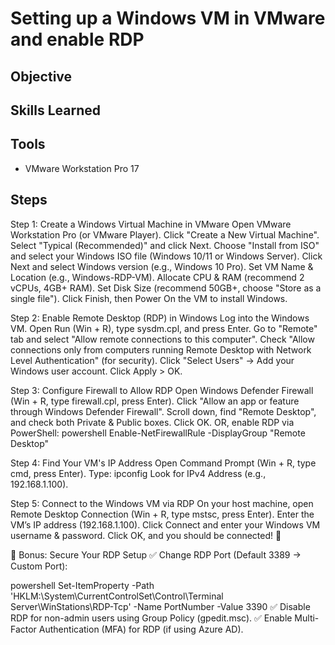 # Setting up a Windows VM in VMware and enable RDP

## Objective


## Skills Learned


## Tools
- VMware Workstation Pro 17

## Steps

Step 1: Create a Windows Virtual Machine in VMware
Open VMware Workstation Pro (or VMware Player).
Click "Create a New Virtual Machine".
Select "Typical (Recommended)" and click Next.
Choose "Install from ISO" and select your Windows ISO file (Windows 10/11 or Windows Server).
Click Next and select Windows version (e.g., Windows 10 Pro).
Set VM Name & Location (e.g., Windows-RDP-VM).
Allocate CPU & RAM (recommend 2 vCPUs, 4GB+ RAM).
Set Disk Size (recommend 50GB+, choose "Store as a single file").
Click Finish, then Power On the VM to install Windows.

Step 2: Enable Remote Desktop (RDP) in Windows
Log into the Windows VM.
Open Run (Win + R), type sysdm.cpl, and press Enter.
Go to "Remote" tab and select "Allow remote connections to this computer".
Check "Allow connections only from computers running Remote Desktop with Network Level Authentication" (for security).
Click "Select Users" → Add your Windows user account.
Click Apply > OK.

Step 3: Configure Firewall to Allow RDP
Open Windows Defender Firewall (Win + R, type firewall.cpl, press Enter).
Click "Allow an app or feature through Windows Defender Firewall".
Scroll down, find "Remote Desktop", and check both Private & Public boxes.
Click OK.
OR, enable RDP via PowerShell:
powershell
Enable-NetFirewallRule -DisplayGroup "Remote Desktop"

Step 4: Find Your VM's IP Address
Open Command Prompt (Win + R, type cmd, press Enter).
Type:
ipconfig
Look for IPv4 Address (e.g., 192.168.1.100).

Step 5: Connect to the Windows VM via RDP
On your host machine, open Remote Desktop Connection (Win + R, type mstsc, press Enter).
Enter the VM’s IP address (192.168.1.100).
Click Connect and enter your Windows VM username & password.
Click OK, and you should be connected! 🎉

🔐 Bonus: Secure Your RDP Setup
✅ Change RDP Port (Default 3389 → Custom Port):

powershell
Set-ItemProperty -Path 'HKLM:\System\CurrentControlSet\Control\Terminal Server\WinStations\RDP-Tcp' -Name PortNumber -Value 3390
✅ Disable RDP for non-admin users using Group Policy (gpedit.msc).
✅ Enable Multi-Factor Authentication (MFA) for RDP (if using Azure AD).
